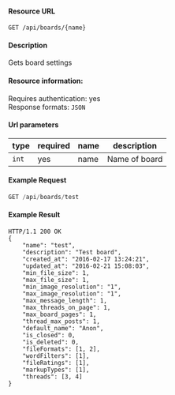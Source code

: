 #### Resource URL
`GET /api/boards/{name}`

#### Description
  Gets board settings

#### Resource information:
  Requires authentication: yes    
  Response formats: `JSON`

#### Url parameters
| type     | required | name                              | description
|----------|----------|-----------------------------------|-------------
| `int`    | yes      | name                              | Name of board


#### Example Request
```javascript
GET /api/boards/test
```
#### Example Result
```
HTTP/1.1 200 OK
{
	"name": "test",
	"description": "Test board",
	"created_at": "2016-02-17 13:24:21",
	"updated_at": "2016-02-21 15:08:03",
	"min_file_size": 1,
	"max_file_size": 1,
	"min_image_resolution": "1",
	"max_image_resolution": "1",
	"max_message_length": 1,
	"max_threads_on_page": 1,
	"max_board_pages": 1,
	"thread_max_posts": 1,
	"default_name": "Anon",
	"is_closed": 0,
	"is_deleted": 0,
	"fileFormats": [1, 2],
	"wordFilters": [1],
	"fileRatings": [1],
	"markupTypes": [1],
	"threads": [3, 4]
}
```


